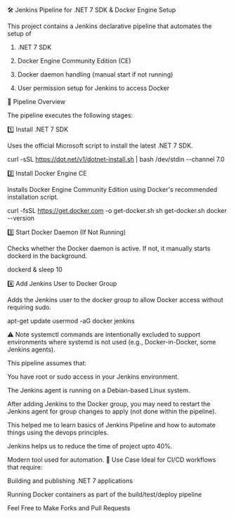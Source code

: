 🛠️ Jenkins Pipeline for .NET 7 SDK & Docker Engine Setup

This project contains a Jenkins declarative pipeline that automates the setup of

1) .NET 7 SDK

2) Docker Engine Community Edition (CE)

3) Docker daemon handling (manual start if not running)

4) User permission setup for Jenkins to access Docker

📜 Pipeline Overview

The pipeline executes the following stages:

1️⃣ Install .NET 7 SDK

Uses the official Microsoft script to install the latest .NET 7 SDK.

curl -sSL https://dot.net/v1/dotnet-install.sh | bash /dev/stdin --channel 7.0

2️⃣ Install Docker Engine CE

Installs Docker Engine Community Edition using Docker's recommended installation script.

curl -fsSL https://get.docker.com -o get-docker.sh
sh get-docker.sh
docker --version

3️⃣ Start Docker Daemon (If Not Running)

Checks whether the Docker daemon is active. If not, it manually starts dockerd in the background.

dockerd & sleep 10

4️⃣ Add Jenkins User to Docker Group

Adds the Jenkins user to the docker group to allow Docker access without requiring sudo.

apt-get update
usermod -aG docker jenkins

⚠️ Note
systemctl commands are intentionally excluded to support environments where systemd is not used (e.g., Docker-in-Docker, some Jenkins agents).

This pipeline assumes that:

You have root or sudo access in your Jenkins environment.

The Jenkins agent is running on a Debian-based Linux system.

After adding Jenkins to the Docker group, you may need to restart the Jenkins agent for group changes to apply (not done within the pipeline).

This helped me to learn basics of Jenkins Pipeline and how to automate things using the devops principles.

Jenkins helps us to reduce the time of project upto 40%.

Modern tool used for automation.
🧪 Use Case
Ideal for CI/CD workflows that require:

Building and publishing .NET 7 applications

Running Docker containers as part of the build/test/deploy pipeline

Feel Free to Make Forks and Pull Requests
